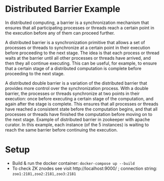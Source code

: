 

# Distributed Barrier Example
In distributed computing, a barrier is a synchronization mechanism that ensures that all participating processes or threads reach a certain point in the execution before any of them can proceed further.

A distributed barrier is a synchronization primitive that allows a set of processes or threads to synchronize at a certain point in their execution before proceeding to the next stage. The idea is that each process or thread waits at the barrier until all other processes or threads have arrived, and then they all continue executing. This can be useful, for example, to ensure that a certain stage of a distributed computation is complete before proceeding to the next stage.

A distributed double barrier is a variation of the distributed barrier that provides more control over the synchronization process. With a double barrier, the processes or threads synchronize at two points in their execution: once before executing a certain stage of the computation, and again after the stage is complete. This ensures that all processes or threads have reached a consistent state before the computation begins, and that all processes or threads have finished the computation before moving on to the next stage.
Example of distributed barrier in zookeeper with apache curator. In this example, each instance (of the 5 instances) is waiting to reach the same barrier before continuing the execution.

# Setup
- Build & run the docker container:
  ```docker-compose up --build```
- To check ZK znodes see visit http://localhost:9000/ ; connection string: `zoo1:2181,zoo2:2181,zoo3:2181`

